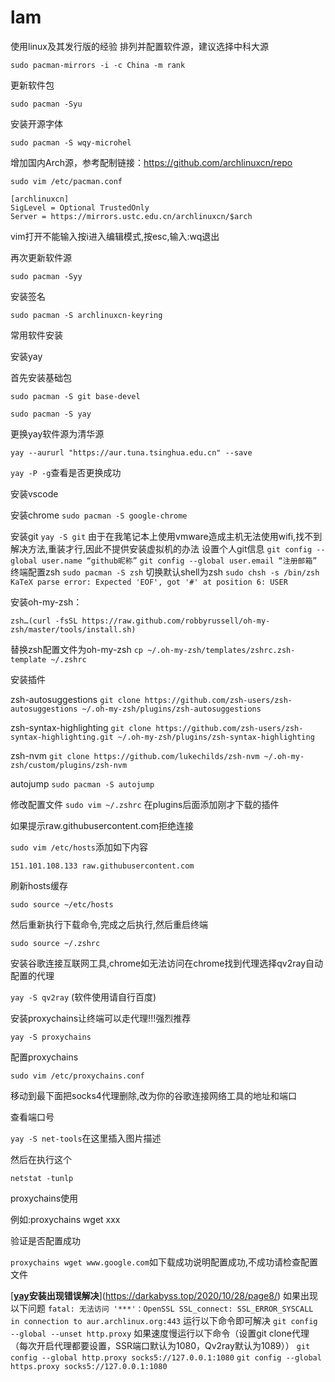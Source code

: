 # lam
使用linux及其发行版的经验
排列并配置软件源，建议选择中科大源

`sudo pacman-mirrors -i -c China -m rank`

更新软件包

`sudo pacman -Syu`

安装开源字体

`sudo pacman -S wqy-microhel`

增加国内Arch源，参考配制链接：https://github.com/archlinuxcn/repo

`sudo vim /etc/pacman.conf`

```
[archlinuxcn]
SigLevel = Optional TrustedOnly
Server = https://mirrors.ustc.edu.cn/archlinuxcn/$arch
```

vim打开不能输入按i进入编辑模式,按esc,输入:wq退出

再次更新软件源

`sudo pacman -Syy`

安装签名

`sudo pacman -S archlinuxcn-keyring`



常用软件安装

安装yay

首先安装基础包

`sudo pacman -S git base-devel`

`sudo pacman -S yay`

更换yay软件源为清华源

`yay --aururl "https://aur.tuna.tsinghua.edu.cn" --save`

`yay -P -g`查看是否更换成功

安装vscode



安装chrome
`sudo pacman -S google-chrome`







安装git
`yay -S git`
由于在我笔记本上使用vmware造成主机无法使用wifi,找不到解决方法,重装才行,因此不提供安装虚拟机的办法
设置个人git信息
`git config --global user.name “github昵称”`
`git config --global user.email “注册邮箱”`
终端配置zsh
`sudo pacman -S zsh`
切换默认shell为zsh
`sudo chsh -s /bin/zsh KaTeX parse error: Expected 'EOF', got '#' at position 6: USER`

安装oh-my-zsh：

`zsh…(curl -fsSL https://raw.github.com/robbyrussell/oh-my-zsh/master/tools/install.sh)`

替换zsh配置文件为oh-my-zsh
`cp ~/.oh-my-zsh/templates/zshrc.zsh-template ~/.zshrc`

安装插件

zsh-autosuggestions
`git clone https://github.com/zsh-users/zsh-autosuggestions ~/.oh-my-zsh/plugins/zsh-autosuggestions`

zsh-syntax-highlighting
`git clone https://github.com/zsh-users/zsh-syntax-highlighting.git ~/.oh-my-zsh/plugins/zsh-syntax-highlighting`

zsh-nvm
`git clone https://github.com/lukechilds/zsh-nvm ~/.oh-my-zsh/custom/plugins/zsh-nvm`

autojump
`sudo pacman -S autojump`

修改配置文件
`sudo vim ~/.zshrc` 在plugins后面添加刚才下载的插件

如果提示raw.githubusercontent.com拒绝连接

`sudo vim /etc/hosts`添加如下内容

`151.101.108.133 raw.githubusercontent.com`

刷新hosts缓存

`sudo source ~/etc/hosts`

然后重新执行下载命令,完成之后执行,然后重启终端

`sudo source ~/.zshrc`

安装谷歌连接互联网工具,chrome如无法访问在chrome找到代理选择qv2ray自动配置的代理

`yay -S qv2ray` (软件使用请自行百度)

安装proxychains让终端可以走代理!!!强烈推荐

`yay -S proxychains`

配置proxychains

`sudo vim /etc/proxychains.conf`

移动到最下面把socks4代理删除,改为你的谷歌连接网络工具的地址和端口

查看端口号

`yay -S net-tools`在这里插入图片描述

然后在执行这个

`netstat -tunlp`

proxychains使用

例如:proxychains wget xxx

验证是否配置成功

`proxychains wget www.google.com`如下载成功说明配置成功,不成功请检查配置文件

[**[yay](url)安装出现错误解决**](https://darkabyss.top/2020/10/28/page8/)
如果出现以下问题
`fatal: 无法访问 '***'：OpenSSL SSL_connect: SSL_ERROR_SYSCALL in connection to aur.archlinux.org:443`
运行以下命令即可解决
`git config --global --unset http.proxy`
如果速度慢运行以下命令（设置git clone代理（每次开启代理都要设置，SSR端口默认为1080，Qv2ray默认为1089））
`git config --global http.proxy socks5://127.0.0.1:1080`
`git config --global https.proxy socks5://127.0.0.1:1080`
